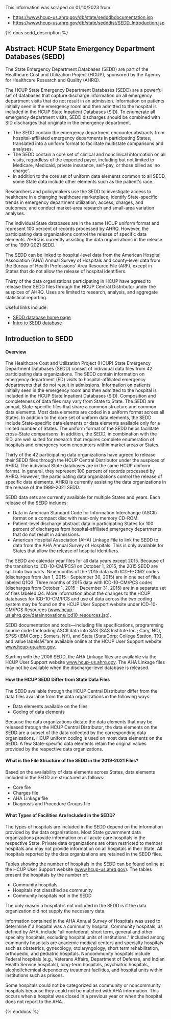 This information was scraped on 01/10/2023 from:

- https://www.hcup-us.ahrq.gov/db/state/sedddbdocumentation.jsp
- https://www.hcup-us.ahrq.gov/db/state/sedddist/SEDD_Introduction.jsp 

{% docs sedd_description %}

## Abstract: HCUP State Emergency Department Databases (SEDD)
The State Emergency Department Databases (SEDD) are part of the Healthcare Cost and Utilization Project (HCUP), sponsored by the Agency for Healthcare Research and Quality (AHRQ).

The HCUP State Emergency Department Databases (SEDD) are a powerful set of databases that capture discharge information on all emergency department visits that do not result in an admission. Information on patients initially seen in the emergency room and then admitted to the hospital is included in the HCUP State Inpatient Databases (SID). To enumerate all emergency department visits, SEDD discharges should be combined with SID discharges that originate in the emergency department.

- The SEDD contain the emergency department encounter abstracts from hospital-affiliated emergency departments in participating States, translated into a uniform format to facilitate multistate comparisons and analyses.
- The SEDD contain a core set of clinical and nonclinical information on all visits, regardless of the expected payer, including but not limited to Medicare, Medicaid, private insurance, self-pay, or those billed as 'no charge'.
- In addition to the core set of uniform data elements common to all SEDD, some State data include other elements such as the patient's race.

Researchers and policymakers use the SEDD to investigate access to healthcare in a changing healthcare marketplace; identify State-specific trends in emergency department utilization, access, charges, and outcomes; and conduct market-area research and small-area variation analyses.

The individual State databases are in the same HCUP uniform format and represent 100 percent of records processed by AHRQ. However, the participating data organizations control the release of specific data elements. AHRQ is currently assisting the data organizations in the release of the 1999-2021 SEDD.

The SEDD can be linked to hospital-level data from the American Hospital Association (AHA) Annual Survey of Hospitals and county-level data from the Bureau of Health Professions' Area Resource File (ARF), except in States that do not allow the release of hospital identifiers.

Thirty of the data organizations participating in HCUP have agreed to release their SEDD files through the HCUP Central Distributor under the auspices of AHRQ. Uses are limited to research, analysis, and aggregate statistical reporting.

Useful links include: 

- [SEDD database home page](https://www.hcup-us.ahrq.gov/db/state/sedddbdocumentation.jsp)
- [Intro to SEDD database](https://www.hcup-us.ahrq.gov/db/state/sedddist/SEDD_Introduction.jsp)

## Introduction to SEDD

#### Overview

The Healthcare Cost and Utilization Project (HCUP) State Emergency Department Databases (SEDD) consist of individual data files from 42 participating data organizations. The SEDD contain information on emergency department (ED) visits to hospital-affiliated emergency departments that do not result in admissions. Information on patients initially seen in the emergency room and then admitted to the hospital is included in the HCUP State Inpatient Databases (SID). Composition and completeness of data files may vary from State to State. The SEDD are annual, State-specific files that share a common structure and common data elements. Most data elements are coded in a uniform format across all States. In addition to the core set of uniform data elements, the SEDD include State-specific data elements or data elements available only for a limited number of States. The uniform format of the SEDD helps facilitate cross-State comparisons. In addition, the SEDD, in combination with the SID, are well suited for research that requires complete enumeration of hospitals and emergency room encounters within market areas or States.

Thirty of the 42 participating data organizations have agreed to release their SEDD files through the HCUP Central Distributor under the auspices of AHRQ. The individual State databases are in the same HCUP uniform format. In general, they represent 100 percent of records processed by AHRQ. However, the participating data organizations control the release of specific data elements. AHRQ is currently assisting the data organizations in the release of the 1999-2021 SEDD.

SEDD data sets are currently available for multiple States and years. Each release of the SEDD includes:

- Data in American Standard Code for Information Interchange (ASCII) format on a compact disc with read-only memory CD-ROM.
- Patient-level discharge abstract data in participating States for 100 percent of discharges from hospital-affiliated emergency departments that do not result in admissions.
- American Hospital Association (AHA) Linkage File to link the SEDD to data from the AHA Annual Survey of Hospitals. This is only available for States that allow the release of hospital identifiers.

The SEDD are calendar year files for all data years except 2015. Because of the transition to ICD-10-CM/PCS1 on October 1, 2015, the 2015 SEDD are split into two parts. Nine months of the 2015 data with ICD-9-CM2 codes (discharges from Jan 1, 2015 - September 30, 2015) are in one set of files labeled Q1Q3. Three months of 2015 data with ICD-10-CM/PCS codes (discharges from October 1, 2015 - December 31, 2015) are in a separate set of files labeled Q4. More information about the changes to the HCUP databases for ICD-10-CM/PCS and use of data across the two coding system may be found on the HCUP User Support website under ICD-10-CM/PCS Resources (www.hcup-us.ahrq.gov/datainnovations/icd10_resources.jsp).

SEDD documentation and tools—including file specifications, programming source code for loading ASCII data into SAS (SAS Institute Inc.; Cary, NC), SPSS (IBM Corp.; Somers, NY), and Stata (StataCorp; College Station, TX), and value labelsâ€”are available online at the HCUP User Support website www.hcup-us.ahrq.gov.

Starting with the 2006 SEDD, the AHA Linkage files are available via the HCUP User Support website www.hcup-us.ahrq.gov. The AHA Linkage files may not be available when the discharge-level database is released.

#### How the HCUP SEDD Differ from State Data Files

The SEDD available through the HCUP Central Distributor differ from the data files available from the data organizations in the following ways:

- Data elements available on the files
- Coding of data elements

Because the data organizations dictate the data elements that may be released through the HCUP Central Distributor, the data elements on the SEDD are a subset of the data collected by the corresponding data organizations. HCUP uniform coding is used on most data elements on the SEDD. A few State-specific data elements retain the original values provided by the respective data organizations.

#### What is the File Structure of the SEDD in the 2019-2021 Files?

Based on the availability of data elements across States, data elements included in the SEDD are structured as follows:

- Core file
- Charges file
- AHA Linkage file
- Diagnosis and Procedure Groups file

#### What Types of Facilities Are Included in the SEDD?

The types of hospitals are included in the SEDD depend on the information provided by the data organizations. Most State government data organizations provide information on all acute care hospitals in the respective State. Private data organizations are often restricted to member hospitals and may not provide information on all hospitals in their State. All hospitals reported by the data organizations are retained in the SEDD files.

Tables showing the number of hospitals in the SEDD can be found online at the HCUP User Support website (www.hcup-us.ahrq.gov). The tables present the hospitals by the number of:

- Community hospitals
- Hospitals not classified as community
- Community hospitals not in the SEDD

The only reason a hospital is not included in the SEDD is if the data organization did not supply the necessary data.

Information contained in the AHA Annual Survey of Hospitals was used to determine if a hospital was a community hospital. Community hospitals, as defined by AHA, include "all nonfederal, short term, general and other specialty hospitals, excluding hospital units of institutions." Included among community hospitals are academic medical centers and specialty hospitals such as obstetrics, gynecology, otolaryngology, short term rehabilitation, orthopedic, and pediatric hospitals. Noncommunity hospitals include Federal hospitals (e.g., Veterans Affairs, Department of Defense, and Indian Health Service hospitals), long-term hospitals, psychiatric hospitals, alcohol/chemical dependency treatment facilities, and hospital units within institutions such as prisons.

Some hospitals could not be categorized as community or noncommunity hospitals because they could not be matched with AHA information. This occurs when a hospital was closed in a previous year or when the hospital does not report to the AHA.

{% enddocs %}
